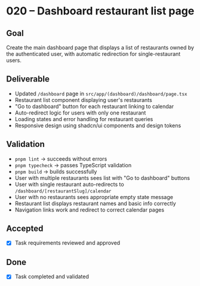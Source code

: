 # 020 – Dashboard restaurant list page

## Goal

Create the main dashboard page that displays a list of restaurants owned by the authenticated user, with automatic redirection for single-restaurant users.

## Deliverable

- Updated `/dashboard` page in `src/app/(dashboard)/dashboard/page.tsx`
- Restaurant list component displaying user's restaurants
- "Go to dashboard" button for each restaurant linking to calendar
- Auto-redirect logic for users with only one restaurant
- Loading states and error handling for restaurant queries
- Responsive design using shadcn/ui components and design tokens

## Validation

- `pnpm lint` → succeeds without errors
- `pnpm typecheck` → passes TypeScript validation
- `pnpm build` → builds successfully
- User with multiple restaurants sees list with "Go to dashboard" buttons
- User with single restaurant auto-redirects to `/dashboard/[restaurantSlug]/calendar`
- User with no restaurants sees appropriate empty state message
- Restaurant list displays restaurant names and basic info correctly
- Navigation links work and redirect to correct calendar pages

## Accepted

- [x] Task requirements reviewed and approved

## Done

- [x] Task completed and validated
